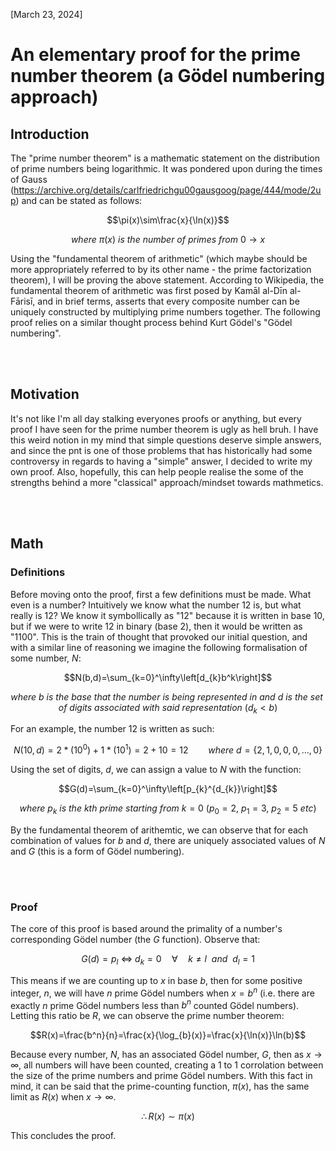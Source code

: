 [March 23, 2024]

# An elementary proof for the prime number theorem (a Gödel numbering approach)

## Introduction
The "prime number theorem" is a mathematic statement on the distribution of prime numbers being logarithmic. It was pondered upon during the times of Gauss (https://archive.org/details/carlfriedrichgu00gausgoog/page/444/mode/2up) and can be stated as follows:

```math
\pi(x)\sim\frac{x}{\ln(x)}
```
```math
where\ \pi(x)\ is\ the\ number\ of\ primes\ from\ 0\to x
```

Using the "fundamental theorem of arithmetic" (which maybe should be more appropriately referred to by its other name - the prime factorization theorem), I will be proving the above statement. According to Wikipedia, the fundamental theorem of arithmetic was first posed by Kamāl al-Dīn al-Fārisī, and in brief terms, asserts that every composite number can be uniquely constructed by multiplying prime numbers together. The following proof relies on a similar thought process behind Kurt Gödel's "Gödel numbering".

<br></br>

## Motivation
It's not like I'm all day stalking everyones proofs or anything, but every proof I have seen for the prime number theorem is ugly as hell bruh. I have this weird notion in my mind that simple questions deserve simple answers, and since the pnt is one of those problems that has historically had some controversy in regards to having a "simple" answer, I decided to write my own proof. Also, hopefully, this can help people realise the some of the strengths behind a more "classical" approach/mindset towards mathmetics.

<br></br>

## Math

### Definitions
Before moving onto the proof, first a few definitions must be made. What even is a number? Intuitively we know what the number 12 is, but what really is 12? We know it symbollically as "12" because it is written in base 10, but if we were to write 12 in binary (base 2), then it would be written as "1100". This is the train of thought that provoked our initial question, and with a similar line of reasoning we imagine the following formalisation of some number, $N$:

```math
N(b,d)=\sum_{k=0}^\infty\left[d_{k}b^k\right]
```
```math
where\ b\ is\ the\ base\ that\ the\ number\ is\ being\ represented\ in\ and\ d\ is\ the\ set\ of\ digits\ associated\ with\ said\ representation\ (d_{k} < b)
```

For an example, the number 12 is written as such:

```math
N(10,d)=2*(10^0)+1*(10^1)=2+10=12\qquad where\ d=\left\{2,1,0,0,0,\ldots,0\right\}
```

Using the set of digits, $d$, we can assign a value to $N$ with the function:

```math
G(d)=\sum_{k=0}^\infty\left[p_{k}^{d_{k}}\right]
```
```math
where\ p_{k}\ is\ the\ kth\ prime\ starting\ from\ k=0\ (p_{0}=2,\ p_{1}=3,\ p_{2}=5\ etc)
```

By the fundamental theorem of arithemtic, we can observe that for each combination of values for $b$ and $d$, there are uniquely associated values of $N$ and $G$ (this is a form of Gödel numbering). 

<br></br>

### Proof
The core of this proof is based around the primality of a number's corresponding Gödel number (the $G$ function). Observe that:

```math
G(d)=p_{l}\ \iff \ d_{k}=0\quad\forall\quad k\neq l\ \ and\ \ d_{l}=1
```

This means if we are counting up to $x$ in base $b$, then for some positive integer, $n$, we will have $n$ prime Gödel numbers when $x=b^n$ (i.e. there are exactly $n$ prime Gödel numbers less than $b^n$ counted Gödel numbers). Letting this ratio be $R$, we can observe the prime number theorem: 

```math
R(x)=\frac{b^n}{n}=\frac{x}{\log_{b}(x)}=\frac{x}{\ln(x)}\ln(b)
```

Because every number, $N$, has an associated Gödel number, $G$, then as $x\to\infty$, all numbers will have been counted, creating a 1 to 1 corrolation between the size of the prime numbers and prime Gödel numbers. With this fact in mind, it can be said that the prime-counting function, $\pi(x)$, has the same limit as $R(x)$ when $x\to\infty$.

```math
\therefore R(x)\sim\pi(x)
```

This concludes the proof.
